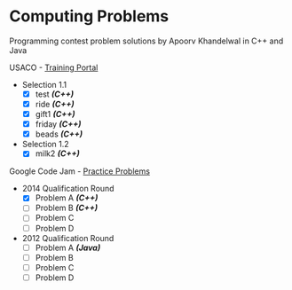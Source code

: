 Computing Problems
========================
Programming contest problem solutions by Apoorv Khandelwal in C++ and Java

USACO - [Training Portal](http://cerberus.delos.com:790/usacogate)
  - Selection 1.1
  	- [x] test **_*(C++)*_**
  	- [x] ride **_*(C++)*_**
  	- [x] gift1 **_*(C++)*_**
	- [x] friday **_*(C++)*_**
	- [x] beads **_*(C++)*_**

  - Selection 1.2
  	- [x] milk2 **_*(C++)*_**

Google Code Jam - [Practice Problems](https://code.google.com/codejam/contests.html)
  - 2014 Qualification Round
  	- [x] Problem A **_*(C++)*_**
  	- [ ] Problem B **_*(C++)*_**
	- [ ] Problem C
	- [ ] Problem D

  - 2012 Qualification Round
  	- [ ] Problem A **_*(Java)*_**
  	- [ ] Problem B
	- [ ] Problem C
	- [ ] Problem D
